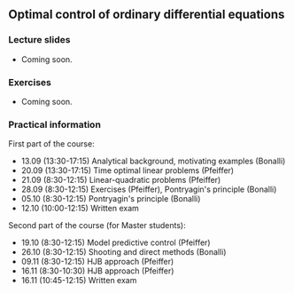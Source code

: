 ## Optimal control of ordinary differential equations

### Lecture slides

<ul>
    <li> Coming soon. </li>
</ul>

### Exercises

<ul>
    <li> Coming soon. </li>
</ul>

### Practical information

First part of the course:
<ul>
<li> 13.09 (13:30-17:15) Analytical background, motivating examples (Bonalli) </li>
<li> 20.09 (13:30-17:15) Time optimal linear problems (Pfeiffer) </li>
<li> 21.09 (8:30-12:15) Linear-quadratic problems (Pfeiffer) </li>
<li> 28.09 (8:30-12:15) Exercises (Pfeiffer), Pontryagin's principle (Bonalli) </li>
<li> 05.10 (8:30-12:15) Pontryagin's principle (Bonalli) </li>
<li> 12.10 (10:00-12:15) Written exam </li> 
</ul>

Second part of the course (for Master students):
<ul>
<li> 19.10 (8:30-12:15) Model predictive control (Pfeiffer) </li>
<li> 26.10 (8:30-12:15) Shooting and direct methods (Bonalli) </li>
<li> 09.11 (8:30-12:15) HJB approach (Pfeiffer) </li>
<li> 16.11 (8:30-10:30) HJB approach (Pfeiffer) </li>
<li> 16.11 (10:45-12:15) Written exam </li>
</ul>

